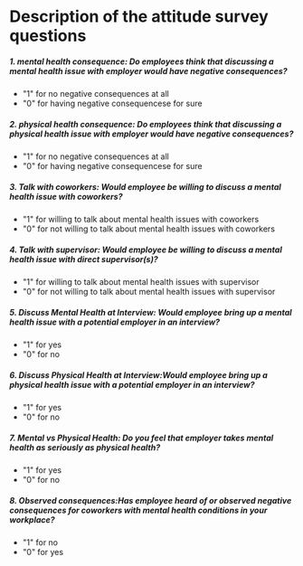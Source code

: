 Description of the attitude survey questions
================

##### 1. mental health consequence: Do employees think that discussing a mental health issue with employer would have negative consequences?

-   "1" for no negative consequences at all
-   "0" for having negative consequencese for sure

##### 2. physical health consequence: Do employees think that discussing a physical health issue with employer would have negative consequences?

-   "1" for no negative consequences at all
-   "0" for having negative consequencese for sure

##### 3. Talk with coworkers: Would employee be willing to discuss a mental health issue with coworkers?

-   "1" for willing to talk about mental health issues with coworkers
-   "0" for not willing to talk about mental health issues with coworkers

##### 4. Talk with supervisor: Would employee be willing to discuss a mental health issue with direct supervisor(s)?

-   "1" for willing to talk about mental health issues with supervisor
-   "0" for not willing to talk about mental health issues with supervisor

##### 5. Discuss Mental Health at Interview: Would employee bring up a mental health issue with a potential employer in an interview?

-   "1" for yes
-   "0" for no

##### 6. Discuss Physical Health at Interview:Would employee bring up a physical health issue with a potential employer in an interview?

-   "1" for yes
-   "0" for no

##### 7. Mental vs Physical Health: Do you feel that employer takes mental health as seriously as physical health?

-   "1" for yes
-   "0" for no

##### 8. Observed consequences:Has employee heard of or observed negative consequences for coworkers with mental health conditions in your workplace?

-   "1" for no
-   "0" for yes
